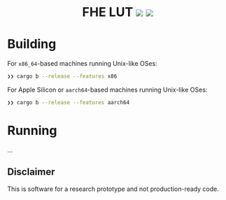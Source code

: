 <h1 align="center">FHE LUT
  <a href="https://github.com/NillionNetwork/fhe-lut/actions/workflows/ci-build.yml"><img src="https://github.com/NillionNetwork/fhe-lut/workflows/ci-build/badge.svg"></a>
  <a href="https://github.com/NillionNetwork/fhe-lut/blob/main/LICENSE"><img src="https://img.shields.io/badge/license-MIT-blue.svg"></a>
</h1>

# Building

For `x86_64`-based machines running Unix-like OSes:
```bash
❯❯ cargo b --release --features x86
```

For Apple Silicon or `aarch64`-based machines running Unix-like OSes:
```bash
❯❯ cargo b --release --features aarch64
```

# Running

...

## Disclaimer
This is software for a research prototype and not production-ready code.
